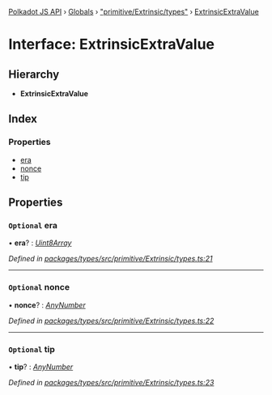 [Polkadot JS API](../README.md) › [Globals](../globals.md) › ["primitive/Extrinsic/types"](../modules/_primitive_extrinsic_types_.md) › [ExtrinsicExtraValue](_primitive_extrinsic_types_.extrinsicextravalue.md)

# Interface: ExtrinsicExtraValue

## Hierarchy

* **ExtrinsicExtraValue**

## Index

### Properties

* [era](_primitive_extrinsic_types_.extrinsicextravalue.md#optional-era)
* [nonce](_primitive_extrinsic_types_.extrinsicextravalue.md#optional-nonce)
* [tip](_primitive_extrinsic_types_.extrinsicextravalue.md#optional-tip)

## Properties

### `Optional` era

• **era**? : *[Uint8Array](../classes/_codec_raw_.raw.md#static-uint8array)*

*Defined in [packages/types/src/primitive/Extrinsic/types.ts:21](https://github.com/polkadot-js/api/blob/77bf33b4e/packages/types/src/primitive/Extrinsic/types.ts#L21)*

___

### `Optional` nonce

• **nonce**? : *[AnyNumber](../modules/_types_.md#anynumber)*

*Defined in [packages/types/src/primitive/Extrinsic/types.ts:22](https://github.com/polkadot-js/api/blob/77bf33b4e/packages/types/src/primitive/Extrinsic/types.ts#L22)*

___

### `Optional` tip

• **tip**? : *[AnyNumber](../modules/_types_.md#anynumber)*

*Defined in [packages/types/src/primitive/Extrinsic/types.ts:23](https://github.com/polkadot-js/api/blob/77bf33b4e/packages/types/src/primitive/Extrinsic/types.ts#L23)*
